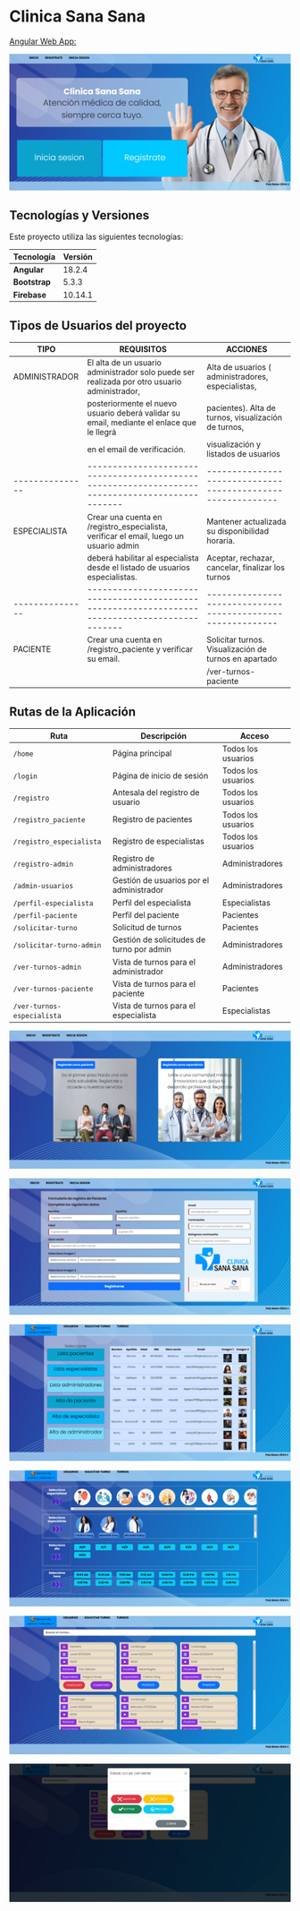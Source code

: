 # Clinica Sana Sana

 [Angular Web App:](https://sana-sana-app.web.app/)

 ![Pagina de inicio](./src/assets/images/readme/Captura%20de%20pantalla%202024-11-19%20172532.png)

 ## Tecnologías y Versiones

Este proyecto utiliza las siguientes tecnologías:

| Tecnología    | Versión  |
|---------------|----------|
| **Angular**   | 18.2.4   |
| **Bootstrap** | 5.3.3    |
| **Firebase**  | 10.14.1  |


## Tipos de Usuarios del proyecto

|TIPO           | REQUISITOS                                                                                    | ACCIONES                                                  |
|---------------|-----------------------------------------------------------------------------------------------|-----------------------------------------------------------|
|ADMINISTRADOR  | El alta de un usuario administrador solo puede ser realizada por otro usuario administrador,  |Alta de usuarios ( administradores, especialistas,         | 
|               | posteriormente el nuevo usuario deberá validar su email, mediante el enlace que le llegrá     |pacientes). Alta de turnos, visualización de turnos,       |
|               | en el email de verificación.                                                                  | visualización y listados de usuarios                      |
|---------------|-----------------------------------------------------------------------------------------------|-----------------------------------------------------------|
|ESPECIALISTA   | Crear una cuenta en /registro_especialista, verificar el email, luego un usuario admin        |Mantener actualizada su disponibilidad horaria.            |
|               | deberá habilitar al especialista desde el listado de usuarios especialistas.                  |Aceptar, rechazar, cancelar, finalizar los turnos          |
|---------------|-----------------------------------------------------------------------------------------------|-----------------------------------------------------------|
|PACIENTE       |Crear una cuenta en /registro_paciente y verificar su email.                                   | Solicitar turnos. Visualización de turnos en apartado     |
|               |                                                                                               |  /ver-turnos-paciente                                     |

## Rutas de la Aplicación

| Ruta                       | Descripción                                     | Acceso                     |
|----------------------------|-------------------------------------------------|----------------------------|
| `/home`                    | Página principal                               | Todos los usuarios         |
| `/login`                   | Página de inicio de sesión                     | Todos los usuarios         |
| `/registro`                | Antesala del registro de usuario               | Todos los usuarios         |
| `/registro_paciente`       | Registro de pacientes                          | Todos los usuarios         |
| `/registro_especialista`   | Registro de especialistas                      | Todos los usuarios         |
| `/registro-admin`          | Registro de administradores                    | Administradores            |
| `/admin-usuarios`          | Gestión de usuarios por el administrador       | Administradores            |
| `/perfil-especialista`     | Perfil del especialista                        | Especialistas              |
| `/perfil-paciente`         | Perfil del paciente                            | Pacientes                  |
| `/solicitar-turno`         | Solicitud de turnos                            | Pacientes                  |
| `/solicitar-turno-admin`   | Gestión de solicitudes de turno por admin      | Administradores            |
| `/ver-turnos-admin`        | Vista de turnos para el administrador          | Administradores            |
| `/ver-turnos-paciente`     | Vista de turnos para el paciente               | Pacientes                  |
| `/ver-turnos-especialista` | Vista de turnos para el especialista           | Especialistas              |

![registro](./src/assets/images/readme/Captura%20de%20pantalla%202024-11-19%20175517.png "Antesala al formulario del registro")

![registro_paciente](./src/assets/images/readme/Captura%20de%20pantalla%202024-11-19%20180053.png "Formulario de registro de paciente")

![admin-usuarios](./src/assets/images/readme/Captura%20de%20pantalla%202024-11-19%20180248.png "Gestión de usuarios / administrador")

![solicitar-turno](./src/assets/images/readme/Captura%20de%20pantalla%202024-11-19%20180405.png "Solicitud de turnos / Pacientes y Administradores")

![ver-turnos-admin](./src/assets/images/readme/Captura%20de%20pantalla%202024-11-19%20180516.png "Visualización de turnos / Administrador")

![ver-turnos-paciente](./src/assets/images/readme/Captura%20de%20pantalla%202024-11-19%20180706.png "Actualizacion de estado de turno / Especialista")

